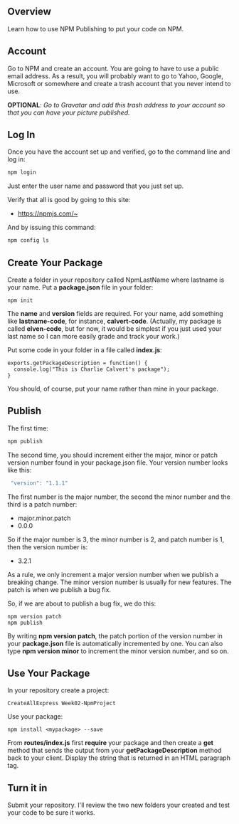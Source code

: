 ## Overview

Learn how to use NPM Publishing to put your code on NPM.

## Account

Go to NPM and create an account. You are going to have to use a public email address. As a result, you will probably want to go to Yahoo, Google, Microsoft or somewhere and create a trash account that you never intend to use.

**OPTIONAL**: *Go to Gravatar and add this trash address to your account so that you can have your picture published.*


## Log In

Once you have the account set up and verified, go to the command line and log in:

```bash
npm login
```

Just enter the user name and password that you just set up.

Verify that all is good by going to this site:

- <https://npmjs.com/~>

And by issuing this command:

```bash
npm config ls
```

## Create Your Package

Create a folder in your repository called NpmLastName where lastname is your name. Put a **package.json** file in your folder:

```
npm init
```

The **name** and **version** fields are required. For your name, add something like **lastname-code**, for instance, **calvert-code**. (Actually, my package is called **elven-code**, but for now, it would be simplest if you just used your last name so I can more easily grade and track your work.)

Put some code in your folder in a file called **index.js**:

```
exports.getPackageDescription = function() {
  console.log("This is Charlie Calvert's package");
}
```

You should, of course, put your name rather than mine in your package.

## Publish

The first time:

```bash
npm publish
```

The second time, you should increment either the major, minor or patch version number found in your package.json file. Your version number looks like this:

```javascript
 "version": "1.1.1"
```

The first number is the major number, the second the minor number and the third is a patch number:

- major.minor.patch
- 0.0.0

So if the major number is 3, the minor number is 2, and patch number is 1, then the version number is:

- 3.2.1

As a rule, we only increment a major version number when we publish a breaking change. The minor version number is usually for new features. The patch is when we publish a bug fix.

So, if we are about to publish a bug fix, we do this:

```
npm version patch
npm publish
```

By writing **npm version patch**, the patch portion of the version number in your **package.json** file is automatically incremented by one. You can also type **npm version minor** to increment the minor version number, and so on.

## Use Your Package

In your repository create a project:

```
CreateAllExpress Week02-NpmProject
```

Use your package:

```
npm install <mypackage> --save
```

From **routes/index.js** first **require** your package and then create a **get** method that sends the output from your **getPackageDescription** method back to your client. Display the string that is returned in an HTML paragraph tag.


## Turn it in

Submit your repository. I'll review the two new folders your created and test your code to be sure it works.